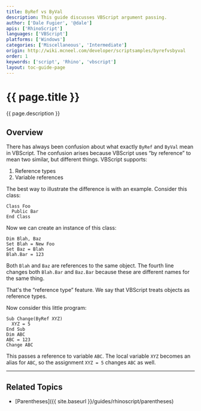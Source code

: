 ```yaml
---
title: ByRef vs ByVal
description: This guide discusses VBScript argument passing.
author: ['Dale Fugier', '@dale']
apis: ['RhinoScript']
languages: ['VBScript']
platforms: ['Windows']
categories: ['Miscellaneous', 'Intermediate']
origin: http://wiki.mcneel.com/developer/scriptsamples/byrefvsbyval
order: 1
keywords: ['script', 'Rhino', 'vbscript']
layout: toc-guide-page
---
```


# {{ page.title }}

{{ page.description }}

## Overview

There has always been confusion about what exactly `ByRef` and `ByVal` mean in VBScript.  The confusion arises because VBScript uses “by reference” to mean two similar, but different things.  VBScript supports:

1. Reference types
1. Variable references

The best way to illustrate the difference is with an example.  Consider this class:

```vbnet
Class Foo
  Public Bar
End Class
```

Now we can create an instance of this class:

```vbnet
Dim Blah, Baz
Set Blah = New Foo
Set Baz = Blah
Blah.Bar = 123
```

Both `Blah` and `Baz` are references to the same object. The fourth line changes both `Blah.Bar` and `Baz.Bar` because these are different names for the same thing.

That's the “reference type” feature.  We say that VBScript treats objects as reference types.

Now consider this little program:

```vbnet
Sub Change(ByRef XYZ)
  XYZ = 5
End Sub
Dim ABC
ABC = 123
Change ABC
```

This passes a reference to variable `ABC`. The local variable `XYZ` becomes an alias for `ABC`, so the assignment `XYZ = 5` changes `ABC` as well.

---

## Related Topics

- [Parentheses]({{ site.baseurl }}/guides/rhinoscript/parentheses)
